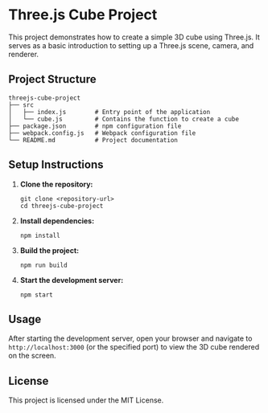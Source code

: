 # Three.js Cube Project

This project demonstrates how to create a simple 3D cube using Three.js. It serves as a basic introduction to setting up a Three.js scene, camera, and renderer.

## Project Structure

```
threejs-cube-project
├── src
│   ├── index.js        # Entry point of the application
│   └── cube.js         # Contains the function to create a cube
├── package.json        # npm configuration file
├── webpack.config.js   # Webpack configuration file
└── README.md           # Project documentation
```

## Setup Instructions

1. **Clone the repository:**
   ```
   git clone <repository-url>
   cd threejs-cube-project
   ```

2. **Install dependencies:**
   ```
   npm install
   ```

3. **Build the project:**
   ```
   npm run build
   ```

4. **Start the development server:**
   ```
   npm start
   ```

## Usage

After starting the development server, open your browser and navigate to `http://localhost:3000` (or the specified port) to view the 3D cube rendered on the screen.

## License

This project is licensed under the MIT License.